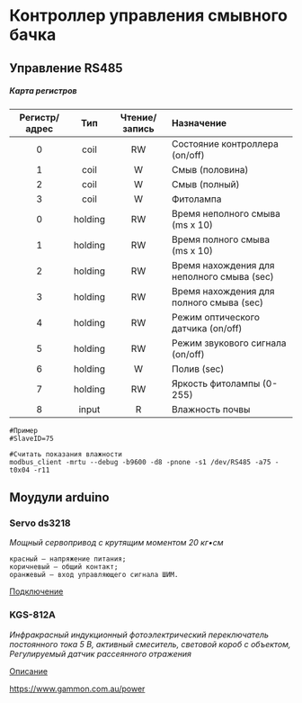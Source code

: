 # Контроллер управления смывного бачка

## Управление RS485

##### Карта регистров

| Регистр/адрес | Тип | Чтение/запись | Назначение |
|:----:|:----:|:----------:|:----|
| 0 | coil | RW | Состояние контроллера (on/off) |
| 1 | coil | W | Смыв (половина) |
| 2 | coil | W | Смыв (полный) |
| 3 | coil | W | Фитолампа |
| 0 | holding | RW | Время неполного смыва (ms х 10) |
| 1 | holding | RW | Время полного смыва (ms х 10) |
| 2 | holding | RW | Время нахождения для неполного смыва (sec) |
| 3 | holding | RW | Время нахождения для полного смыва (sec) |
| 4 | holding | RW | Режим оптического датчика (on/off) |
| 5 | holding | RW | Режим звукового сигнала (on/off) |
| 6 | holding | W | Полив (sec) |
| 7 | holding | RW | Яркость фитолампы (0-255) |
| 8 | input | R | Влажность почвы |

```
#Пример
#SlaveID=75

#Считать показания влажности
modbus_client -mrtu --debug -b9600 -d8 -pnone -s1 /dev/RS485 -a75 -t0x04 -r11
```

## Моудули arduino

### Servo ds3218

_Мощный сервопривод с крутящим моментом 20 кг•см_

```
красный – напряжение питания;
коричневый – общий контакт;
оранжевый – вход управляющего сигнала ШИМ.
```

[Подключение](https://arduinomaster.ru/motor-dvigatel-privod/servoprivody-arduino-sg90-mg995-shema-podklyuchenie-upravlenie/)

### KGS-812A

_Инфракрасный индукционный фотоэлектрический переключатель постоянного тока 5 В, активный смеситель, световой короб с
объектом, Регулируемый датчик рассеянного отражения_

[Описание](https://aliexpress.ru/item/32924566111.html?spm=2114.13010708.0.0.569733edH4fzUV&_ga=2.240327235.1751222717.1624299732-13203271.1589879025&_gac=1.95691246.1624083932.CjwKCAjwiLGGBhAqEiwAgq3q_tSzBMuBle1FD3e0juSIAgwwJt6U1ldDZepZajvxaWgK-oMccMq6-BoCS9YQAvD_BwE&sku_id=66168372472&item_id=32924566111)

https://www.gammon.com.au/power


